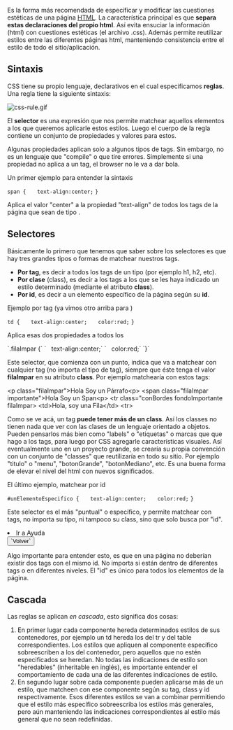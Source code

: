 Es la forma más recomendada de especificar y modificar las cuestiones estéticas de una página [HTML](html.html). La característica principal es que **separa estas declaraciones del propio html**. Así evita ensuciar la información (html) con cuestiones estéticas (el archivo .css). Además permite reutilizar estilos entre las diferentes páginas html, manteniendo consistencia entre el estilo de todo el sitio/aplicación.

Sintaxis
--------

CSS tiene su propio lenguaje, declarativos en el cual especificamos **reglas**. Una regla tiene la siguiente sintaxis:

![](css-rule.gif "css-rule.gif")

El **selector** es una expresión que nos permite matchear aquellos elementos a los que queremos aplicarle estos estilos. Luego el cuerpo de la regla contiene un conjunto de propiedades y valores para estos.

Algunas propiedades aplican solo a algunos tipos de tags. Sin embargo, no es un lenguaje que "compile" o que tire errores. Simplemente si una propiedad no aplica a un tag, el browser no le va a dar bola.

Un primer ejemplo para entender la sintaxis

`span {`
`   text-align:center;`
`}`

Aplica el valor "center" a la propiedad "text-align" de todos los tags de la página que sean de tipo <span>.

Selectores
----------

Básicamente lo primero que tenemos que saber sobre los selectores es que hay tres grandes tipos o formas de matchear nuestros tags.

-   **Por tag**, es decir a todos los tags de un tipo (por ejemplo h1, h2, etc).
-   **Por clase** (class), es decir a los tags a los que se les haya indicado un estilo determinado (mediante el atributo **class**).
-   **Por id**, es decir a un elemento específico de la página según su **id**.

Ejemplo por tag (ya vimos otro arriba para <span>)

`td {`
`   text-align:center;`
`   color:red;`
`}`

Aplica esas dos propiedades a todos los

<td>
`.filaImpar {`
`   text-align:center;`
`   color:red;`
`}`

Este selector, que comienza con un punto, indica que va a matchear con cualquier tag (no importa el tipo de tag), siempre que éste tenga el valor **filaImpar** en su atributo **class**. Por ejemplo matchearía con estos tags:

&lt;p class="filaImpar"&gt;Hola Soy un Párrafo&lt;p&gt; &lt;span class="filaImpar importante"&gt;Hola Soy un Span&lt;p&gt; &lt;tr class="conBordes fondoImportante filaImpar&gt; &lt;td&gt;Hola, soy una Fila&lt;/td&gt; &lt;tr&gt;

Como se ve acá, un tag **puede tener más de un class**. Así los classes no tienen nada que ver con las clases de un lenguaje orientado a objetos. Pueden pensarlos más bien como "labels" o "etiquetas" o marcas que que hago a los tags, para luego por CSS agregarle características visuales. Así eventualmente uno en un proyecto grande, se crearía su propia convención con un conjunto de "classes" que reutilizaría en todo su sitio. Por ejemplo "titulo" o "menu", "botonGrande", "botonMediano", etc. Es una buena forma de elevar el nivel del html con nuevos significados.

El último ejemplo, matchear por id

`#unElementoEspecifico {`
`   text-align:center;`
`   color:red;`
`}`

Este selector es el más "puntual" o específico, y permite matchear con tags, no importa su tipo, ni tampoco su class, sino que solo busca por "id".

<li id="opcionIrAAyuda">
Ir a Ayuda

</li>
<button id="volver">`Volver`</button>

Algo importante para entender esto, es que en una página no deberían existir dos tags con el mismo id. No importa si están dentro de diferentes tags o en diferentes niveles. El "id" es único para todos los elementos de la página.

Cascada
-------

Las reglas se aplican *en cascada*, esto significa dos cosas:

1.  En primer lugar cada componente hereda determinados estilos de sus contenedores, por ejemplo un td hereda los del tr y del table correspondientes. Los estilos que apliquen al componente específico sobreescriben a los del contenedor, pero aquellos que no estén especificados se heredan. No todas las indicaciones de estilo son "heredables" (inheritable en inglés), es importante entender el comportamiento de cada una de las diferentes indicaciones de estilo.
2.  En segundo lugar sobre cada componente pueden aplicarse más de un estilo, que matcheen con ese componente según su tag, class y id respectivamente. Esos diferentes estilos se van a combinar permitiendo que el estilo más específico sobreescriba los estilos más generales, pero aún manteniendo las indicaciones correspondientes al estilo más general que no sean redefinidas.


